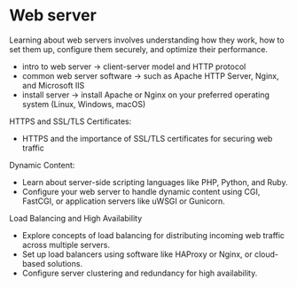 # Web server

Learning about web servers involves understanding how they work, how to set them up, configure them securely, and optimize their performance.

* intro to web server -> client-server model and HTTP protocol
* common web server software -> such as Apache HTTP Server, Nginx, and Microsoft IIS
* install server -> install Apache or Nginx on your preferred operating system (Linux, Windows, macOS)

HTTPS and SSL/TLS Certificates:
*  HTTPS and the importance of SSL/TLS certificates for securing web traffic

Dynamic Content:
* Learn about server-side scripting languages like PHP, Python, and Ruby.
* Configure your web server to handle dynamic content using CGI, FastCGI, or application servers like uWSGI or Gunicorn.

Load Balancing and High Availability
* Explore concepts of load balancing for distributing incoming web traffic across multiple servers.
* Set up load balancers using software like HAProxy or Nginx, or cloud-based solutions.
* Configure server clustering and redundancy for high availability.
